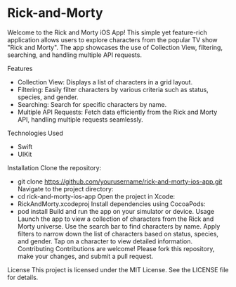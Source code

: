 # Rick-and-Morty
Welcome to the Rick and Morty iOS App! This simple yet feature-rich application allows users to explore characters from the popular TV show "Rick and Morty". The app showcases the use of Collection View, filtering, searching, and handling multiple API requests.

Features
* Collection View: Displays a list of characters in a grid layout.
* Filtering: Easily filter characters by various criteria such as status, species, and gender.
* Searching: Search for specific characters by name.
* Multiple API Requests: Fetch data efficiently from the Rick and Morty API, handling multiple requests seamlessly.

Technologies Used
* Swift
* UIKit

Installation
Clone the repository:
* git clone https://github.com/yourusername/rick-and-morty-ios-app.git
Navigate to the project directory:
* cd rick-and-morty-ios-app
Open the project in Xcode:
* RickAndMorty.xcodeproj
Install dependencies using CocoaPods:
* pod install
Build and run the app on your simulator or device.
Usage
Launch the app to view a collection of characters from the Rick and Morty universe.
Use the search bar to find characters by name.
Apply filters to narrow down the list of characters based on status, species, and gender.
Tap on a character to view detailed information.
Contributing
Contributions are welcome! Please fork this repository, make your changes, and submit a pull request.

License
This project is licensed under the MIT License. See the LICENSE file for details.
